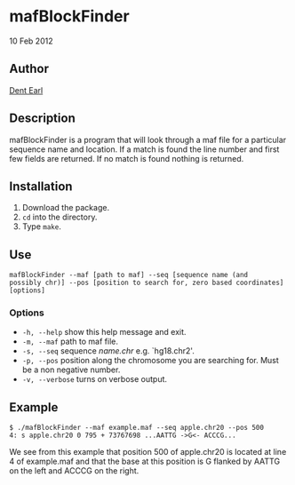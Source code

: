 # mafBlockFinder

10 Feb 2012

## Author

[Dent Earl](https://github.com/dentearl/)

## Description
mafBlockFinder is a program that will look through a maf file for a particular sequence name and location. If a match is found the line number and first few fields are returned. If no match is found nothing is returned.

## Installation
1. Download the package.
2. <code>cd</code> into the directory.
3. Type <code>make</code>.

## Use
<code>mafBlockFinder --maf [path to maf] --seq [sequence name (and possibly chr)] --pos [position to search for, zero based coordinates] [options] </code>

### Options
* <code>-h, --help</code>   show this help message and exit.
* <code>-m, --maf</code>   path to maf file.
* <code>-s, --seq</code>   sequence _name.chr_ e.g. `hg18.chr2'.
* <code>-p, --pos</code>   position along the chromosome you are searching for. Must be a non negative number.
* <code>-v, --verbose</code>   turns on verbose output.

## Example
    $ ./mafBlockFinder --maf example.maf --seq apple.chr20 --pos 500
    4: s apple.chr20 0 795 + 73767698 ...AATTG ->G<- ACCCG...
    
We see from this example that position 500 of apple.chr20 is located at line 4 of example.maf and that the base at this position is G flanked by AATTG on the left and ACCCG on the right.
